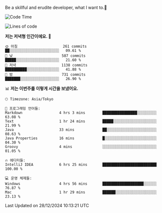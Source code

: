 Be a skillful and erudite developer, what I want to.👶

<!--START_SECTION:waka-->
![Code Time](http://img.shields.io/badge/Code%20Time-1%2C486%20hrs%2056%20mins-blue)

![Lines of code](https://img.shields.io/badge/%EC%A0%80%EB%8A%94%20%EC%97%AC%ED%83%9C%EA%B9%8C%EC%A7%80%20-918.3%20thousand%20%EC%A4%84%EC%9D%98%20%EC%BD%94%EB%93%9C%EB%A5%BC%20%EC%9E%91%EC%84%B1%ED%96%88%EC%96%B4%EC%9A%94.-blue)

**저는 저녁형 인간이에요. 🦉** 

```text
🌞 아침                     261 commits         ██░░░░░░░░░░░░░░░░░░░░░░░   09.61 % 
🌆 낮　                     587 commits         █████░░░░░░░░░░░░░░░░░░░░   21.60 % 
🌃 저녁                     1138 commits        ██████████░░░░░░░░░░░░░░░   41.88 % 
🌙 밤　                     731 commits         ███████░░░░░░░░░░░░░░░░░░   26.90 % 
```


📊 **저는 이번주를 이렇게 시간을 보냈어요.** 

```text
🕑︎ Timezone: Asia/Tokyo

💬 프로그래밍 언어들: 
Markdown                 4 hrs 3 mins        ████████████████░░░░░░░░░   63.08 % 
Text                     1 hr 24 mins        █████░░░░░░░░░░░░░░░░░░░░   21.99 % 
Java                     33 mins             ██░░░░░░░░░░░░░░░░░░░░░░░   08.63 % 
Java Properties          16 mins             █░░░░░░░░░░░░░░░░░░░░░░░░   04.30 % 
Groovy                   4 mins              ░░░░░░░░░░░░░░░░░░░░░░░░░   01.05 % 

🔥 에디터들: 
IntelliJ IDEA            6 hrs 25 mins       █████████████████████████   100.00 % 

💻 운영 체제들: 
Windows                  4 hrs 56 mins       ███████████████████░░░░░░   76.87 % 
Mac                      1 hr 29 mins        ██████░░░░░░░░░░░░░░░░░░░   23.13 % 
```


 Last Updated on 28/12/2024 10:13:21 UTC
<!--END_SECTION:waka-->
